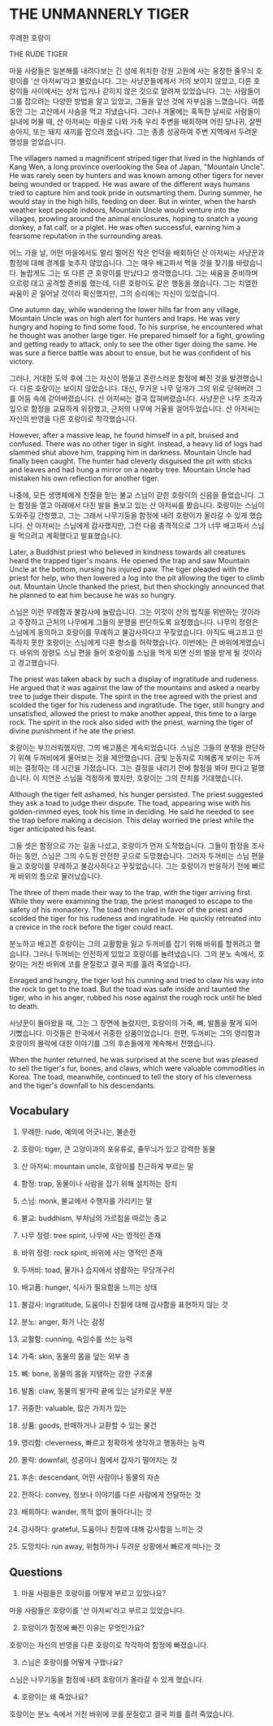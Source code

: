 # THE UNMANNERLY TIGER

무례한 호랑이

THE RUDE TIGER

마을 사람들은 일본해를 내려다보는 긴 성에 위치한 강원 고원에 사는 웅장한 줄무늬 호랑이를 '산 아저씨'라고 불렀습니다. 그는 사냥꾼들에게서 거의 보이지 않았고, 다른 호랑이들 사이에서는 상처 입거나 갇히지 않은 것으로 알려져 있었습니다. 그는 사람들이 그를 잡으려는 다양한 방법을 알고 있었고, 그들을 앞선 것에 자부심을 느꼈습니다. 여름 동안 그는 고산에서 사슴을 먹고 지냈습니다. 그러나 겨울에는 혹독한 날씨로 사람들이 실내에 머물 때, 산 아저씨는 마을로 나와 가축 우리 주변을 배회하며 어린 당나귀, 살찐 송아지, 또는 돼지 새끼를 잡으려 했습니다. 그는 종종 성공하여 주변 지역에서 두려운 명성을 얻었습니다.

The villagers named a magnificent striped tiger that lived in the highlands of Kang Wen, a long province overlooking the Sea of Japan, "Mountain Uncle". He was rarely seen by hunters and was known among other tigers for never being wounded or trapped. He was aware of the different ways humans tried to capture him and took pride in outsmarting them. During summer, he would stay in the high hills, feeding on deer. But in winter, when the harsh weather kept people indoors, Mountain Uncle would venture into the villages, prowling around the animal enclosures, hoping to snatch a young donkey, a fat calf, or a piglet. He was often successful, earning him a fearsome reputation in the surrounding areas.

어느 가을 날, 어떤 마을에서도 멀리 떨어진 작은 언덕을 배회하던 산 아저씨는 사냥꾼과 함정에 대해 경계를 늦추지 않았습니다. 그는 매우 배고파서 먹을 것을 찾기를 바랐습니다. 놀랍게도 그는 또 다른 큰 호랑이를 만났다고 생각했습니다. 그는 싸움을 준비하며 으르렁 대고 공격할 준비를 했는데, 다른 호랑이도 같은 행동을 했습니다. 그는 치열한 싸움이 곧 일어날 것이라 확신했지만, 그의 승리에는 자신이 있었습니다.

One autumn day, while wandering the lower hills far from any village, Mountain Uncle was on high alert for hunters and traps. He was very hungry and hoping to find some food. To his surprise, he encountered what he thought was another large tiger. He prepared himself for a fight, growling and getting ready to attack, only to see the other tiger doing the same. He was sure a fierce battle was about to ensue, but he was confident of his victory.

그러나, 거대한 도약 후에 그는 자신이 멍들고 혼란스러운 함정에 빠진 것을 발견했습니다. 다른 호랑이는 보이지 않았습니다. 대신, 무거운 나무 덮개가 그의 위로 닫혀버려 그를 어둠 속에 갇아버렸습니다. 산 아저씨는 결국 잡혀버렸습니다. 사냥꾼은 나무 조각과 잎으로 함정을 교묘하게 위장했고, 근처의 나무에 거울을 걸어두었습니다. 산 아저씨는 자신의 반영을 다른 호랑이로 착각했습니다.

However, after a massive leap, he found himself in a pit, bruised and confused. There was no other tiger in sight. Instead, a heavy lid of logs had slammed shut above him, trapping him in darkness. Mountain Uncle had finally been caught. The hunter had cleverly disguised the pit with sticks and leaves and had hung a mirror on a nearby tree. Mountain Uncle had mistaken his own reflection for another tiger.

나중에, 모든 생명체에게 친절을 믿는 불교 스님이 갇힌 호랑이의 신음을 들었습니다. 그는 함정을 열고 아래에서 다친 발을 돌보고 있는 산 아저씨를 봤습니다. 호랑이는 스님이 도와주길 간청했고, 그는 그래서 나무기둥을 함정에 내려 호랑이가 올라갈 수 있게 했습니다. 산 아저씨는 스님에게 감사했지만, 그런 다음 충격적으로 그가 너무 배고파서 스님을 먹으려고 계획했다고 발표했습니다.

Later, a Buddhist priest who believed in kindness towards all creatures heard the trapped tiger's moans. He opened the trap and saw Mountain Uncle at the bottom, nursing his injured paw. The tiger pleaded with the priest for help, who then lowered a log into the pit allowing the tiger to climb out. Mountain Uncle thanked the priest, but then shockingly announced that he planned to eat him because he was so hungry.

스님은 이런 무례함과 불감사에 놀랐습니다. 그는 이것이 산의 법칙을 위반하는 것이라고 주장하고 근처의 나무에게 그들의 분쟁을 판단하도록 요청했습니다. 나무의 정령은 스님에게 동의하고 호랑이를 무례하고 불감사하다고 꾸짖었습니다. 아직도 배고프고 만족하지 못한 호랑이는 스님에게 다른 항소를 허락했습니다. 이번에는 큰 바위에게였습니다. 바위의 정령도 스님 편을 들어 호랑이를 스님을 먹게 되면 신의 벌을 받게 될 것이라고 경고했습니다.

The priest was taken aback by such a display of ingratitude and rudeness. He argued that it was against the law of the mountains and asked a nearby tree to judge their dispute. The spirit in the tree agreed with the priest and scolded the tiger for his rudeness and ingratitude. The tiger, still hungry and unsatisfied, allowed the priest to make another appeal, this time to a large rock. The spirit in the rock also sided with the priest, warning the tiger of divine punishment if he ate the priest.

호랑이는 부끄러워했지만, 그의 배고픔은 계속되었습니다. 스님은 그들의 분쟁을 판단하기 위해 두꺼비에게 물어보는 것을 제안했습니다. 금빛 눈동자로 지혜롭게 보이는 두꺼비는 결정하는 데 시간을 가졌습니다. 그는 결정을 내리기 전에 함정을 봐야 한다고 말했습니다. 이 지연은 스님을 걱정하게 했지만, 호랑이는 그의 잔치를 기대했습니다.

Although the tiger felt ashamed, his hunger persisted. The priest suggested they ask a toad to judge their dispute. The toad, appearing wise with his golden-rimmed eyes, took his time in deciding. He said he needed to see the trap before making a decision. This delay worried the priest while the tiger anticipated his feast.

그들 셋은 함정으로 가는 길을 나섰고, 호랑이가 먼저 도착했습니다. 그들이 함정을 조사하는 동안, 스님은 그의 수도원 안전한 곳으로 도망쳤습니다. 그러자 두꺼비는 스님 편을 들고 호랑이를 무례하고 불감사하다고 꾸짖었습니다. 그는 호랑이가 반응하기 전에 빠르게 바위의 틈으로 물러났습니다.

The three of them made their way to the trap, with the tiger arriving first. While they were examining the trap, the priest managed to escape to the safety of his monastery. The toad then ruled in favor of the priest and scolded the tiger for his rudeness and ingratitude. He quickly retreated into a crevice in the rock before the tiger could react.

분노하고 배고픈 호랑이는 그의 교활함을 잃고 두꺼비를 잡기 위해 바위를 할퀴려고 했습니다. 그러나 두꺼비는 안전하게 있었고 호랑이를 놀려냈습니다. 그의 분노 속에서, 호랑이는 거친 바위에 코를 문질렀고 결국 피를 흘려 죽었습니다.

Enraged and hungry, the tiger lost his cunning and tried to claw his way into the rock to get to the toad. But the toad was safe inside and taunted the tiger, who in his anger, rubbed his nose against the rough rock until he bled to death.

사냥꾼이 돌아왔을 때, 그는 그 장면에 놀랐지만, 호랑이의 가죽, 뼈, 발톱을 팔게 되어 기뻤습니다. 이것들은 한국에서 귀중한 상품이었습니다. 한편, 두꺼비는 그의 영리함과 호랑이의 몰락에 대한 이야기를 그의 후손들에게 계속해서 전했습니다.

When the hunter returned, he was surprised at the scene but was pleased to sell the tiger's fur, bones, and claws, which were valuable commodities in Korea. The toad, meanwhile, continued to tell the story of his cleverness and the tiger's downfall to his descendants.

## Vocabulary

1. 무례한: rude, 예의에 어긋나는, 불손한

2. 호랑이: tiger, 큰 고양이과의 포유류로, 줄무늬가 있고 강력한 동물

3. 산 아저씨: mountain uncle, 호랑이를 친근하게 부르는 말

4. 함정: trap, 동물이나 사람을 잡기 위해 설치하는 장치

5. 스님: monk, 불교에서 수행자를 가리키는 말

6. 불교: buddhism, 부처님의 가르침을 따르는 종교

7. 나무 정령: tree spirit, 나무에 사는 영적인 존재

8. 바위 정령: rock spirit, 바위에 사는 영적인 존재

9. 두꺼비: toad, 물가나 습지에서 생활하는 무당개구리

10. 배고픔: hunger, 식사가 필요함을 느끼는 상태

11. 불감사: ingratitude, 도움이나 친절에 대해 감사함을 표현하지 않는 것

12. 분노: anger, 화가 나는 감정

13. 교활함: cunning, 속임수를 쓰는 능력

14. 가죽: skin, 동물의 몸을 덮는 외부 층

15. 뼈: bone, 동물의 몸을 지탱하는 강한 구조물

16. 발톱: claw, 동물의 발가락 끝에 있는 날카로운 부분

17. 귀중한: valuable, 많은 가치가 있는

18. 상품: goods, 판매하거나 교환할 수 있는 물건

19. 영리함: cleverness, 빠르고 정확하게 생각하고 행동하는 능력

20. 몰락: downfall, 성공이나 힘에서 갑자기 떨어지는 것

21. 후손: descendant, 어떤 사람이나 동물의 자손

22. 전하다: convey, 정보나 이야기를 다른 사람에게 전달하는 것

23. 배회하다: wander, 목적 없이 돌아다니는 것

24. 감사하다: grateful, 도움이나 친절에 대해 감사함을 느끼는 것

25. 도망치다: run away, 위험하거나 두려운 상황에서 빠르게 떠나는 것

## Questions

1. 마을 사람들은 호랑이를 어떻게 부르고 있었나요?

마을 사람들은 호랑이를 '산 아저씨'라고 부르고 있었습니다.

2. 호랑이가 함정에 빠진 이유는 무엇인가요?

호랑이는 자신의 반영을 다른 호랑이로 착각하여 함정에 빠졌습니다.

3. 스님은 호랑이를 어떻게 구했나요?

스님은 나무기둥을 함정에 내려 호랑이가 올라갈 수 있게 했습니다.

4. 호랑이는 왜 죽었나요?

호랑이는 분노 속에서 거친 바위에 코를 문질렀고 결국 피를 흘려 죽었습니다.


